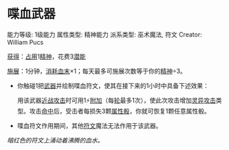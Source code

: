 # 喋血武器

能力等级: 1级能力
属性类型: 精神能力
派系类型: 巫术魔法, 符文
Creator: William Pucs

<aside>

[获得](https://www.notion.so/1b3d619a067b8027ba38e2c1caf9d84b?pvs=21)：[占用](https://www.notion.so/1b3d619a067b8028a794de6ceed96ec0?pvs=21)1[精神](https://www.notion.so/1b3d619a067b800a8da5d96dd60be2b1?pvs=21)，花费3[潜能](https://www.notion.so/1b3d619a067b80c2bdb4c721adc30021?pvs=21)

</aside>

<aside>

[施展](https://www.notion.so/1b3d619a067b80f38dccf027f026b32f?pvs=21)：1分钟，[消耗](https://www.notion.so/1b3d619a067b80789d16e44120e1be39?pvs=21)[血末](https://www.notion.so/1b8d619a067b80c48b45c3b4c9da36e7?pvs=21)×1；每天最多可施展次数等于你的[精神](https://www.notion.so/1b3d619a067b800a8da5d96dd60be2b1?pvs=21)÷3。

- 你触碰1把[武器](https://www.notion.so/1b3d619a067b80529a70eee1166b41ef?pvs=21)并绘制喋血符文，使其在接下来的1小时中具备下述效果：
    
    用该武器[近战攻击](https://www.notion.so/1b4d619a067b80eda8b0facbba0c7b1a?pvs=21)时可用1⚡️[附加](https://www.notion.so/1b3d619a067b808aba32f87c5cab4efb?pvs=21)（每[轮](https://www.notion.so/1b3d619a067b80aeb62df5a99bfb8a82?pvs=21)最多1次），使此次攻击增加[灵异攻击](https://www.notion.so/1b4d619a067b80968bb1dc8bead7368a?pvs=21)类型。攻击[命中](https://www.notion.so/1b4d619a067b805b9ae6f266211ce9d3?pvs=21)后，受击者每损失3颗[属性骰](https://www.notion.so/1b3d619a067b80d2a1ebea63149d92fb?pvs=21)，你就可恢复1颗任意属性骰。
    
- 喋血符文作用期间，其他[符文](https://www.notion.so/1b3d619a067b80c7a670d1c70dde8393?pvs=21)魔法无法作用于该武器。
</aside>

*暗红色的符文上涌动着沸腾的血水。*